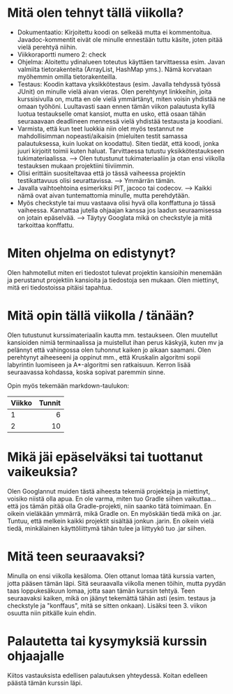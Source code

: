 # Mitä olen tehnyt tällä viikolla?  
- Dokumentaatio: Kirjoitettu koodi on selkeää mutta ei kommentoitua. Javadoc-kommentit eivät ole minulle ennestään tuttu käsite, joten pitää vielä perehtyä niihin.
- Viikkoraportti numero 2: check
- Ohjelma: Aloitettu ydinalueen toteutus käyttäen tarvittaessa esim. Javan valmiita tietorakenteita (ArrayList, HashMap yms.). Nämä korvataan myöhemmin omilla tietorakenteilla.
- Testaus: Koodin kattava yksikkötestaus (esim. Javalla tehdyssä työssä JUnit) on minulle vielä aivan vieras. Olen perehtynyt linkkeihin, joita kurssisivulla on, mutta en ole vielä ymmärtänyt, miten voisin yhdistää ne omaan työhöni. Luultavasti saan ennen tämän viikon palautusta kyllä luotua testaukselle omat kansiot, mutta en usko, että osaan tähän seuraaavaan deadlineen mennessä vielä yhdistää testausta ja koodiani. 
- Varmista, että kun teet luokkia niin olet myös testannut ne mahdollisimman nopeasti/aikaisin (mieluiten testit samassa palautuksessa, kuin luokat on koodattu). Siten tiedät, että koodi, jonka juuri kirjoitit toimii kuten haluat. Tarvittaessa tutustu yksikkötestaukseen tukimateriaalissa. --> Olen tutustunut tukimateriaaliin ja otan ensi viikolla testauksen mukaan projektiini tiiviimmin. 
- Olisi erittäin suositeltavaa että jo tässä vaiheessa projektin testikattavuus olisi seurattavissa. --> Ymmärrän tämän.
- Javalla vaihtoehtoina esimerkiksi PIT, jacoco tai codecov. --> Kaikki nämä ovat aivan tuntemattomia minulle, mutta perehdytään. 
- Myös checkstyle tai muu vastaava olisi hyvä olla konffattuna jo tässä vaiheessa. Kannattaa jutella ohjaajan kanssa jos laadun seuraamisessa on jotain epäselvää. --> Täytyy Googlata mikä on checkstyle ja mitä tarkoittaa konffattu. 

# Miten ohjelma on edistynyt?  
Olen hahmotellut miten eri tiedostot tulevat projektin kansioihin menemään ja perustanut projektiin kansioita ja tiedostoja sen mukaan. Olen miettinyt, mitä eri tiedostoissa pitäisi tapahtua. 

# Mitä opin tällä viikolla / tänään?  
Olen tutustunut kurssimateriaalin kautta mm. testaukseen. Olen muutellut kansioiden nimiä terminaalissa ja muistellut ihan perus käskyjä, kuten mv ja pelännyt että vahingossa olen tuhonnut kaiken jo aikaan saamani. Olen perehtynyt aiheeseeni ja oppinut mm., että Kruskalin algoritmi sopii labyrintin luomiseen ja A*-algoritmi sen ratkaisuun. Kerron lisää seuraavassa kohdassa, koska sopivat paremmin sinne. 

Opin myös tekemään markdown-taulukon:

| Viikko | Tunnit |
| -------| ------:|
| 1      | 6      |
| 2      | 10     |

# Mikä jäi epäselväksi tai tuottanut vaikeuksia?   
Olen Googlannut muiden tästä aiheesta tekemiä projekteja ja miettinyt, voisiko niistä olla apua. En ole varma, miten tuo Gradle siihen vaikuttaa... että jos tämän pitää olla Gradle-projekti, niin saanko tätä toimimaan. En oikein vieläkään ymmärrä, mikä Gradle on. En myöskään tiedä mikä on .jar. Tuntuu, että melkein kaikki projektit sisältää jonkun .jarin. En oikein vielä tiedä, minkälainen käyttöliittymä tähän tulee ja liittyykö tuo .jar siihen. 

# Mitä teen seuraavaksi?  
Minulla on ensi viikolla kesäloma. Olen ottanut lomaa tätä kurssia varten, jotta pääsen tämän läpi. Sitä seuraavalla viikolla menen töihin, mutta pyydän taas loppukesäkuun lomaa, jotta saan tämän kurssin tehtyä. Teen seuraavaksi kaiken, mikä on jäänyt tekemättä tähän asti (esim. testaus ja checkstyle ja "konffaus", mitä se sitten onkaan). Lisäksi teen 3. viikon osuutta niin pitkälle kuin ehdin.

# Palautetta tai kysymyksiä kurssin ohjaajalle
Kiitos vastauksista edellisen palautuksen yhteydessä. Koitan edelleen päästä tämän kurssin läpi.
